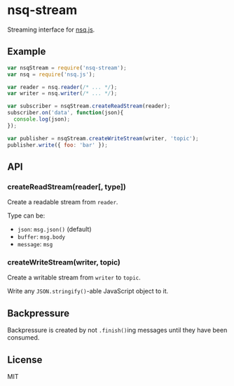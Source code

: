 
# nsq-stream

  Streaming interface for [nsq.js](https://github.com/segmentio/nsq.js).

## Example

```js
var nsqStream = require('nsq-stream');
var nsq = require('nsq.js');

var reader = nsq.reader(/* ... */);
var writer = nsq.writer(/* ... */);

var subscriber = nsqStream.createReadStream(reader);
subscriber.on('data', function(json){
  console.log(json);
});

var publisher = nsqStream.createWriteStream(writer, 'topic');
publisher.write({ foo: 'bar' });
```

## API

### createReadStream(reader[, type])

  Create a readable stream from `reader`.

  Type can be:

  - `json`: `msg.json()` (default)
  - `buffer`: `msg.body`
  - `message`: `msg`

### createWriteStream(writer, topic)

  Create a writable stream from `writer` to `topic`.

  Write any `JSON.stringify()`-able JavaScript object to it.

## Backpressure

  Backpressure is created by not `.finish()`ing messages until they have
  been consumed.

## License

  MIT

